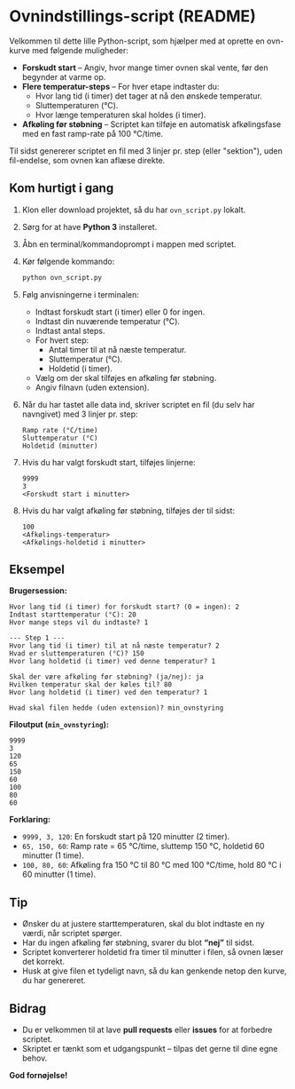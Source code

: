 # Ovnindstillings-script (README)

Velkommen til dette lille Python-script, som hjælper med at oprette en ovn-kurve med følgende muligheder:

- **Forskudt start** – Angiv, hvor mange timer ovnen skal vente, før den begynder at varme op.
- **Flere temperatur-steps** – For hver etape indtaster du:
  - Hvor lang tid (i timer) det tager at nå den ønskede temperatur.
  - Sluttemperaturen (°C).
  - Hvor længe temperaturen skal holdes (i timer).
- **Afkøling før støbning** – Scriptet kan tilføje en automatisk afkølingsfase med en fast ramp-rate på 100 °C/time.

Til sidst genererer scriptet en fil med 3 linjer pr. step (eller "sektion"), uden fil-endelse, som ovnen kan aflæse direkte.

## Kom hurtigt i gang

1. Klon eller download projektet, så du har `ovn_script.py` lokalt.
2. Sørg for at have **Python 3** installeret.
3. Åbn en terminal/kommandoprompt i mappen med scriptet.
4. Kør følgende kommando:

   ```sh
   python ovn_script.py
   ```

5. Følg anvisningerne i terminalen:
   - Indtast forskudt start (i timer) eller 0 for ingen.
   - Indtast din nuværende temperatur (°C).
   - Indtast antal steps.
   - For hvert step:
     - Antal timer til at nå næste temperatur.
     - Sluttemperatur (°C).
     - Holdetid (i timer).
   - Vælg om der skal tilføjes en afkøling før støbning.
   - Angiv filnavn (uden extension).

6. Når du har tastet alle data ind, skriver scriptet en fil (du selv har navngivet) med 3 linjer pr. step:

   ```
   Ramp rate (°C/time)
   Sluttemperatur (°C)
   Holdetid (minutter)
   ```

7. Hvis du har valgt forskudt start, tilføjes linjerne:

   ```
   9999
   3
   <Forskudt start i minutter>
   ```

8. Hvis du har valgt afkøling før støbning, tilføjes der til sidst:

   ```
   100
   <Afkølings-temperatur>
   <Afkølings-holdetid i minutter>
   ```

## Eksempel

**Brugersession:**

```
Hvor lang tid (i timer) for forskudt start? (0 = ingen): 2
Indtast starttemperatur (°C): 20
Hvor mange steps vil du indtaste? 1

--- Step 1 ---
Hvor lang tid (i timer) til at nå næste temperatur? 2
Hvad er sluttemperaturen (°C)? 150
Hvor lang holdetid (i timer) ved denne temperatur? 1

Skal der være afkøling før støbning? (ja/nej): ja
Hvilken temperatur skal der køles til? 80
Hvor lang holdetid (i timer) ved den temperatur? 1

Hvad skal filen hedde (uden extension)? min_ovnstyring
```

**Filoutput (`min_ovnstyring`):**

```
9999
3
120
65
150
60
100
80
60
```

**Forklaring:**

- `9999, 3, 120`: En forskudt start på 120 minutter (2 timer).
- `65, 150, 60`: Ramp rate = 65 °C/time, sluttemp 150 °C, holdetid 60 minutter (1 time).
- `100, 80, 60`: Afkøling fra 150 °C til 80 °C med 100 °C/time, hold 80 °C i 60 minutter (1 time).

## Tip

- Ønsker du at justere starttemperaturen, skal du blot indtaste en ny værdi, når scriptet spørger.
- Har du ingen afkøling før støbning, svarer du blot **“nej”** til sidst.
- Scriptet konverterer holdetid fra timer til minutter i filen, så ovnen læser det korrekt.
- Husk at give filen et tydeligt navn, så du kan genkende netop den kurve, du har genereret.

## Bidrag

- Du er velkommen til at lave **pull requests** eller **issues** for at forbedre scriptet.
- Skriptet er tænkt som et udgangspunkt – tilpas det gerne til dine egne behov.

**God fornøjelse!**

